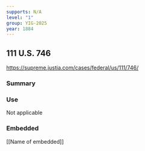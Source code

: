 ```yaml
---
supports: N/A
level: "1"
group: YIG-2025
year: 1884
---
```

## 111 U.S. 746

https://supreme.justia.com/cases/federal/us/111/746/

### Summary



### Use

Not applicable

### Embedded

[[Name of embedded]]